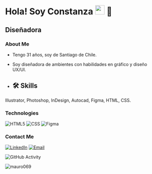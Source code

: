 <h1>Hola! Soy Constanza <img src="https://raw.githubusercontent.com/iampavangandhi/iampavangandhi/master/gifs/Hi.gif" width="30px"> 🚀</h1>
<h2>Diseñadora</h2>

### About Me
- Tengo 31 años, soy de Santiago de Chile.
- Soy diseñadora de ambientes con habilidades en gráfico y diseño UX/UI.

- ## 🛠 Skills
Illustrator, Photoshop, InDesign, Autocad, Figma, HTML, CSS.

### Technologies
  ![HTML5](https://img.shields.io/badge/-HTML5-333333?style=flat&logo=HTML5)
  ![CSS](https://img.shields.io/badge/-CSS-333333?style=flat&logo=CSS3&logoColor=1572B6)
  ![Figma](https://img.shields.io/badge/-Figma-333333?style=flat&logo=figma)

### Contact Me
<a href="https://www.linkedin.com/in/constanza-escudero"><img alt="LinkedIn" src="https://img.shields.io/badge/LinkedIn-Mauro%20Vera-blue?style=flat-square&logo=linkedin"></a>
<a href="conti.escudero@gmail.com"><img alt="Email" src="https://img.shields.io/badge/Gmail-Conti.escudero@gmail.com-blue?style=flat-square&logo=gmail"></a>  

![GitHub Activity](https://github-readme-stats.vercel.app/api?username=contiesc_icons=true)

<p align="left"> <img src="https://komarev.com/ghpvc/?username=mauro069&label=Profile%20views&color=0e75b6&style=flat" alt="mauro069" /> </p>
